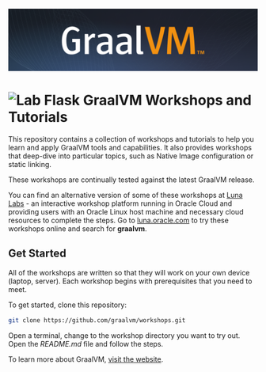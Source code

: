 ![GraalVM](./images/github-readme-graphic.png)

# ![Lab Flask](./images/lab-flask.png) GraalVM Workshops and Tutorials

This repository contains a collection of workshops and tutorials to help you learn and apply GraalVM tools and capabilities.
It also provides workshops that deep-dive into particular topics, such as Native Image configuration or static linking.

These workshops are continually tested against the latest GraalVM release.

You can find an alternative version of some of these workshops at [Luna Labs](https://luna.oracle.com/) - an interactive workshop platform running in Oracle Cloud and providing users with an Oracle Linux host machine and necessary cloud resources to complete the steps.
Go to [luna.oracle.com](https://luna.oracle.com/) to try these workshops online and search for **graalvm**.

## Get Started

All of the workshops are written so that they will work on your own device (laptop, server).
Each workshop begins with prerequisites that you need to meet.

To get started, clone this repository:
```bash
git clone https://github.com/graalvm/workshops.git
```

Open a terminal, change to the workshop directory you want to try out.
Open the _README.md_ file and follow the steps.

To learn more about GraalVM, [visit the website](https://www.graalvm.org).